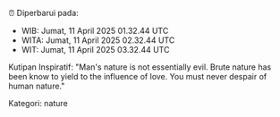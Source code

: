 ⏰ Diperbarui pada:
- WIB: Jumat, 11 April 2025 01.32.44 UTC
- WITA: Jumat, 11 April 2025 02.32.44 UTC
- WIT: Jumat, 11 April 2025 03.32.44 UTC

Kutipan Inspiratif:
"Man's nature is not essentially evil. Brute nature has been know to yield to the influence of love. You must never despair of human nature."


Kategori: nature

